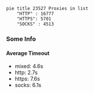 
```mermaid
pie title 23527 Proxies in list
    "HTTP" : 16777
    "HTTPS": 5701
    "SOCKS" : 4513
```

### Some Info
#### Average Timeout

- mixed: 4.6s
- http: 2.7s
- https: 7.6s
- socks: 6.1s